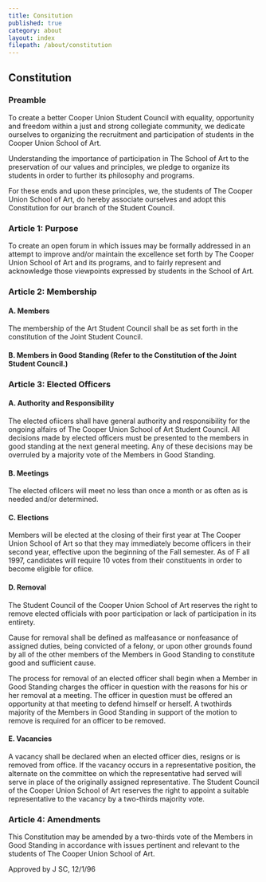 ```yaml
---
title: Consitution
published: true
category: about
layout: index
filepath: /about/constitution
---
```


## Constitution

### Preamble

To create a better Cooper Union Student Council with equality, opportunity and freedom within a just and strong collegiate community, we dedicate ourselves to organizing the recruitment and participation of students in the Cooper Union School of Art.

Understanding the importance of participation in The School of Art to the preservation of our values and principles, we pledge to organize its students in order to further its philosophy and programs.

For these ends and upon these principles, we, the students of The Cooper Union School of Art, do hereby associate ourselves and adopt this Constitution for our branch of the Student Council.

### Article 1: Purpose

To create an open forum in which issues may be formally addressed in an attempt to improve and/or maintain the excellence set forth by The Cooper Union School of Art and its programs, and to fairly represent and acknowledge those viewpoints expressed by students in the School of Art.

### Article 2: Membership

#### A. Members

The membership of the Art Student Council shall be as set forth in the constitution of the Joint Student Council.

#### B. Members in Good Standing (Refer to the Constitution of the Joint Student Council.)

### Article 3: Elected Officers

#### A. Authority and Responsibility

The elected ofiicers shall have general authority and responsibility for the ongoing alfairs of The Cooper Union School of Art Student Council. All decisions made by elected officers must be presented to the members in good standing at the next general meeting. Any of these decisions may be overruled by a majority vote of the Members in Good Standing.

#### B. Meetings

The elected ofilcers will meet no less than once a month or as often as is needed and/or determined.

#### C. Elections

Members will be elected at the closing of their first year at The Cooper Union School of Art so that they may immediately become officers in their second year, effective upon the beginning of the Fall semester. As of F all 1997, candidates will require 10 votes from their constituents in order to become eligible for ofiice.

#### D. Removal

The Student Council of the Cooper Union School of Art reserves the right to remove elected officials with poor participation or lack of participation in its entirety.

Cause for removal shall be defined as malfeasance or nonfeasance of assigned duties, being convicted of a felony, or upon other grounds found by all of the other members of the Members in Good Standing to constitute good and sufficient cause.

The process for removal of an elected officer shall begin when a Member in Good Standing charges the officer in question with the reasons for his or her removal at a meeting. The officer in question must be offered an opportunity at that meeting to defend himself or herself. A twothirds majority of the Members in Good Standing in support of the motion to remove is required for an officer to be removed.

#### E. Vacancies

A vacancy shall be declared when an elected officer dies, resigns or is removed from office. If the vacancy occurs in a representative position, the alternate on the committee on which the representative had served will serve in place of the originally assigned representative. The Student Council of the Cooper Union School of Art reserves the right to appoint
a suitable representative to the vacancy by a two-thirds majority vote.

### Article 4: Amendments

This Constitution may be amended by a two-thirds vote of the Members in Good Standing in accordance with issues pertinent and relevant to the students of The Cooper Union School of Art.

Approved by J SC, 12/1/96